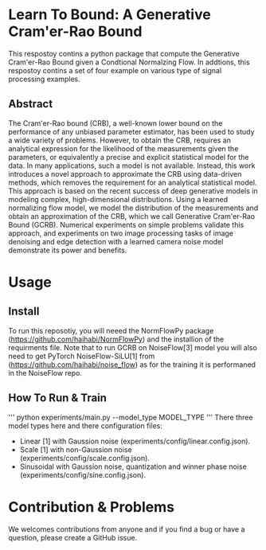 # Learn To Bound: A Generative Cram\'er-Rao Bound
This respostoy contins a python package that compute the Generative Cram\'er-Rao Bound given a Condtional Normalzing Flow. In addtions, this respostoy contins a set of four example on various type of signal processing examples.
## Abstract 
The Cram\'er-Rao bound (CRB), a well-known lower bound on the performance of any unbiased parameter estimator, has been used to study a wide variety of problems. However, to obtain the CRB,  requires an analytical expression for the likelihood of the measurements given the parameters, or equivalently a precise and explicit statistical model for the data. In many applications, such a model is not available.  Instead, this work introduces a novel approach to approximate the CRB using data-driven methods, which removes the requirement for an analytical statistical model. This approach is based on the recent success of deep generative models in modeling complex, high-dimensional distributions. Using a learned normalizing flow model, we model the distribution of the measurements and obtain an approximation of the CRB, which we call Generative Cram\'er-Rao Bound (GCRB). Numerical experiments on simple problems validate this approach,  and experiments on two image processing tasks of image denoising and edge detection with a learned camera noise model demonstrate its power and benefits.

# Usage

## Install

To run this reposotiy, you will neeed the NormFlowPy package (https://github.com/haihabi/NormFlowPy) and the installion of the requirments file. 
Note that to run GCRB on NoiseFlow[3] model you will also need to get PyTorch NoiseFlow-SiLU[1] from (https://github.com/haihabi/noise_flow) as for the training it is performaned in the NoiseFlow repo.

## How To Run & Train
'''
python experiments/main.py --model_type MODEL_TYPE 
'''
There three model types here and there configuration files: 
* Linear [1] with Gaussion noise (experiments/config/linear.config.json).
* Scale [1] with non-Gaussion noise (experiments/config/scale.config.json). 
* Sinusoidal with Gaussion noise, quantization and winner phase noise (experiments/config/sine.config.json). 

# Contribution & Problems

We welcomes contributions from anyone and if you find a bug or have a question, please create a GitHub issue.



